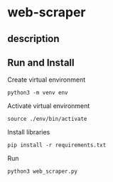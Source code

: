 # web-scraper

## description


## Run and Install
Create virtual environment
~~~
python3 -m venv env
~~~


Activate virtual environment
~~~
source ./env/bin/activate
~~~

Install libraries
~~~
pip install -r requirements.txt
~~~

Run
~~~
python3 web_scraper.py
~~~
